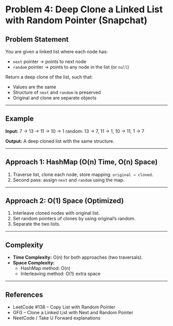 # Problem 4: Deep Clone a Linked List with Random Pointer (Snapchat)

## Problem Statement

You are given a linked list where each node has:

- `next` pointer → points to next node
- `random` pointer → points to any node in the list (or `null`)

Return a deep clone of the list, such that:

- Values are the same
- Structure of `next` and `random` is preserved
- Original and clone are separate objects

---

## Example

**Input:**
7 -> 13 -> 11 -> 10 -> 1
random: 13 → 7, 11 → 1, 10 → 11, 1 → 7

**Output:** A deep cloned list with the same structure.

---

## Approach 1: HashMap (O(n) Time, O(n) Space)

1. Traverse list, clone each node, store mapping: `original → cloned`.
2. Second pass: assign `next` and `random` using the map.

---

## Approach 2: O(1) Space (Optimized)

1. Interleave cloned nodes with original list.
2. Set random pointers of clones by using original’s random.
3. Separate the two lists.

---

## Complexity

- **Time Complexity:** O(n) for both approaches (two traversals).
- **Space Complexity:**
  - HashMap method: O(n)
  - Interleaving method: O(1) extra space

---

## References

- LeetCode #138 – Copy List with Random Pointer
- GFG – Clone a Linked List with Next and Random Pointer
- NeetCode / Take U Forward explanations
